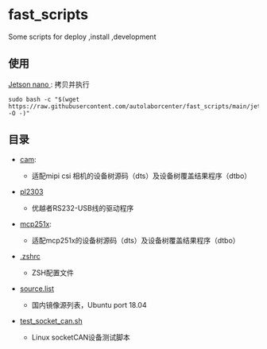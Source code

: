 # fast_scripts
Some scripts for deploy ,install ,development

## 使用

[Jetson nano ](jetson_nano.sh): 拷贝并执行

```
sudo bash -c "$(wget https://raw.githubusercontent.com/autolaborcenter/fast_scripts/main/jetson_nano.sh -O -)"
```

## 目录

* [cam](cam):
    * 适配mipi csi 相机的设备树源码（dts）及设备树覆盖结果程序（dtbo）

* [pl2303](pl2303)
    *  优越者RS232-USB线的驱动程序

* [mcp251x](mcp251x):
    * 适配mcp251x的设备树源码（dts）及设备树覆盖结果程序（dtbo）

* [.zshrc](.zshrc)
    *  ZSH配置文件

* [source.list](sources.list)
    *  国内镜像源列表，Ubuntu port 18.04

* [test_socket_can.sh](test_socket_can.sh)
    *  Linux socketCAN设备测试脚本

